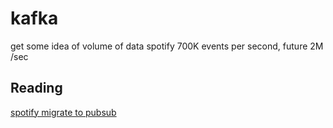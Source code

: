 # kafka

get some idea of volume of data
spotify 700K events per second, future 2M /sec

## Reading

[spotify migrate to pubsub](https://labs.spotify.com/2016/03/10/spotifys-event-delivery-the-road-to-the-cloud-part-iii/)


